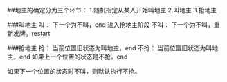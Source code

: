 ##地主的确定分为三个环节：
1.随机指定从某人开始叫地主
2.叫地主
3.抢地主

###叫地主
叫：
    下一个为不叫，end
    进入抢地主阶段
不叫：
    下一个为不叫，重新发牌。restart

###抢地主
抢：
    当前位置旧状态为叫地主，end
不抢：
    当前位置旧状态为叫地主，end
    如果上一个位置的状态是不抢，end

如果下一个位置的状态时不叫，则默认执行不抢。